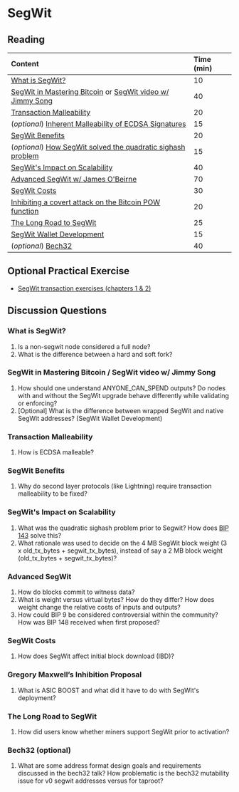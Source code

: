 # SegWit

## Reading

| Content | Time \(min\) |
| :--- | :--- |
| [What is SegWit?](https://bitcoinmagazine.com/guides/what-is-segwit) | 10 |
| [SegWit in Mastering Bitcoin](https://github.com/bitcoinbook/bitcoinbook/blob/develop/ch07.asciidoc#segregated-witness) or [SegWit video w/ Jimmy Song](https://www.youtube.com/watch?v=Txfy2mFe16A) | 40 |
| [Transaction Malleability](https://eklitzke.org/bitcoin-transaction-malleability) | 20 |
| \(_optional_\) [Inherent Malleability of ECDSA Signatures](https://www.derpturkey.com/inherent-malleability-of-ecdsa-signatures/) | 15 |
| [SegWit Benefits](https://bitcoincore.org/en/2016/01/26/segwit-benefits/) | 20 |
| \(_optional_\) [How SegWit solved the quadratic sighash problem](https://fjahr.com/posts/how-segwit-solved-the-quadratic-sighash-problem/) | 15 |
| [SegWit's Impact on Scalability](https://btctranscripts.com/scalingbitcoin/hong-kong-2015/segregated-witness-and-its-impact-on-scalability/) | 40 |
| [Advanced SegWit w/ James O'Beirne](https://btctranscripts.com/chaincode-labs/chaincode-residency/2019-06-18-james-obeirne-advanced-segwit/) | 70 |
| [SegWit Costs](https://bitcoincore.org/en/2016/10/28/segwit-costs/) | 30 |
| [Inhibiting a covert attack on the Bitcoin POW function](https://lists.linuxfoundation.org/pipermail/bitcoin-dev/2017-April/013996.html) | 20 |
| [The Long Road to SegWit](https://bitcoinmagazine.com/articles/long-road-segwit-how-bitcoins-biggest-protocol-upgrade-became-reality/) | 25 |
| [SegWit Wallet Development](https://bitcoincore.org/en/segwit_wallet_dev/) | 15 |
| \(_optional_\) [Bech32](https://btctranscripts.com/sf-bitcoin-meetup/2017-03-29-new-address-type-for-segwit-addresses/) | 40 |

## Optional Practical Exercise

* [SegWit transaction exercises (chapters 1 & 2)](https://github.com/chaincodelabs/bitcoin-tx-tutorial)

## Discussion Questions

### What is SegWit?

1. Is a non-segwit node considered a full node?
2. What is the difference between a hard and soft fork?

### SegWit in Mastering Bitcoin / SegWit video w/ Jimmy Song

1. How should one understand ANYONE\_CAN\_SPEND outputs? Do nodes with and without the SegWit upgrade behave differently while validating or enforcing?
2. \[Optional\] What is the difference between wrapped SegWit and native SegWit addresses? \(SegWit Wallet Development\)

### Transaction Malleability

1. How is ECDSA malleable?

### SegWit Benefits

1. Why do second layer protocols \(like Lightning\) require transaction malleability to be fixed?

### SegWit's Impact on Scalability

1. What was the quadratic sighash problem prior to Segwit? How does [BIP 143](https://github.com/bitcoin/bips/blob/master/bip-0143.mediawiki) solve this?
2. What rationale was used to decide on the 4 MB SegWit block weight \(3 x old\_tx\_bytes + segwit\_tx\_bytes\), instead of say a 2 MB block weight \(old\_tx\_bytes + segwit\_tx\_bytes\)?

### Advanced SegWit

1. How do blocks commit to witness data?
2. What is weight versus virtual bytes? How do they differ? How does weight change the relative costs of inputs and outputs?
3. How could BIP 9 be considered controversial within the community? How was BIP 148 received when first proposed?

### SegWit Costs

1. How does SegWit affect initial block download \(IBD\)?

### Gregory Maxwell’s Inhibition Proposal

1. What is ASIC BOOST and what did it have to do with SegWit's deployment?

### The Long Road to SegWit

1. How did users know whether miners support SegWit prior to activation?

### Bech32 \(optional\)

1. What are some address format design goals and requirements discussed in the bech32 talk? How problematic is the bech32 mutability issue for v0 segwit addresses versus for taproot?


